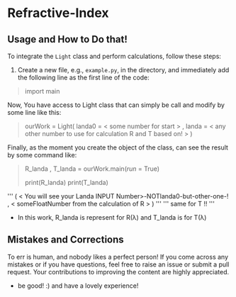 # Refractive-Index



## Usage and How to Do that!

To integrate the `Light` class and perform calculations, follow these steps:


1. Create a new file, e.g., `example.py`, in the directory, and immediately add the following line as the first line of the code:


>   import main


Now, You have access to Light class that can simply be call and modify by some line like this:

>   ourWork = Light( landa0 = < some number for start > , landa = < any other number to use for calculation R and T based on! > )


Finally, as the moment you create the object of the class, can see the result by some command like:


>   R_landa , T_landa = ourWork.main(_run_ = True)
>
>   print(R_landa)
>   print(T_landa)

''' ( < You will see your Landa INPUT Number>-NOTlanda0-but-other-one-! ,  < someFloatNumber from the calculation of R > ) '''
''' same for T !! '''


* In this work, R_landa is represent for R(λ) and T_landa is for T(λ)




## Mistakes and Corrections

To err is human, and nobody likes a perfect person! If you come across any mistakes or if you have questions, feel free to raise an issue or submit a pull request. Your contributions to improving the content are highly appreciated.



* be good! :) and have a lovely experience!

